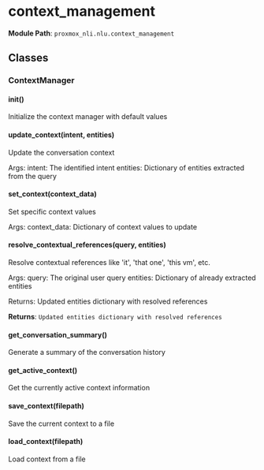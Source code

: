 # context_management

**Module Path**: `proxmox_nli.nlu.context_management`

## Classes

### ContextManager

#### __init__()

Initialize the context manager with default values

#### update_context(intent, entities)

Update the conversation context

Args:
    intent: The identified intent
    entities: Dictionary of entities extracted from the query

#### set_context(context_data)

Set specific context values

Args:
    context_data: Dictionary of context values to update

#### resolve_contextual_references(query, entities)

Resolve contextual references like 'it', 'that one', 'this vm', etc.

Args:
    query: The original user query
    entities: Dictionary of already extracted entities
    
Returns:
    Updated entities dictionary with resolved references

**Returns**: `Updated entities dictionary with resolved references`

#### get_conversation_summary()

Generate a summary of the conversation history

#### get_active_context()

Get the currently active context information

#### save_context(filepath)

Save the current context to a file

#### load_context(filepath)

Load context from a file

